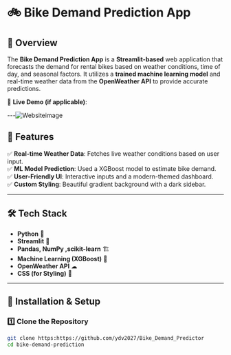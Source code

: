 # 🚲 Bike Demand Prediction App

## 📌 Overview
The **Bike Demand Prediction App** is a **Streamlit-based** web application that forecasts the demand for rental bikes based on weather conditions, time of day, and seasonal factors. It utilizes a **trained machine learning model** and real-time weather data from the **OpenWeather API** to provide accurate predictions.  

🔗 **Live Demo (if applicable)**: 

---![Websiteimage](https://github.com/user-attachments/assets/434ca73b-6b42-4fb4-9b5a-59d92a5462a7)


## 🎯 Features  
✅ **Real-time Weather Data**: Fetches live weather conditions based on user input.  
✅ **ML Model Prediction**: Used a XGBoost model to estimate bike demand.  
✅ **User-Friendly UI**: Interactive inputs and a modern-themed dashboard.  
✅ **Custom Styling**: Beautiful gradient background with a dark sidebar.  

---

## 🛠 Tech Stack  
- **Python** 🐍  
- **Streamlit** 🎨  
- **Pandas, NumPy ,scikit-learn** 🏗  
- **Machine Learning (XGBoost)** 🤖  
- **OpenWeather API** ☁  
- **CSS (for Styling)** 🎨  

---

## 📂 Installation & Setup  

### **1️⃣ Clone the Repository**
```bash
git clone https:https://github.com/ydv2027/Bike_Demand_Predictor
cd bike-demand-prediction
